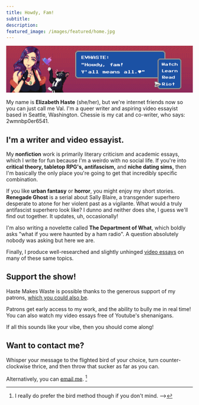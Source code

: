 ```yaml
---
title: Howdy, Fam!
subtitle:
description:
featured_image: /images/featured/home.jpg
---
```


![](/images/featured/haste_makes_waste.png)

My name is **Elizabeth Haste** (she/her), but we're internet friends now so you can just call me Val. I'm a queer writer and aspiring video essayist based in Seattle, Washington. Chessie is my cat and co-writer, who says: 2wmnbp0er6541.

## I'm a writer and video essayist.

My **nonfiction** work is primarily literary criticism and academic essays, which I write for fun because I'm a weirdo with no social life. If you're into **critical theory, tabletop RPG's, antifascism,** and **niche dating sims,** then I'm basically the only place you're going to get that incredibly specific combination.

If you like **urban fantasy** or **horror**, you might enjoy my short stories. **Renegade Ghost** is a serial about Sally Blaire, a transgender superhero desperate to atone for her violent past as a vigilante. What would a truly antifascist superhero look like? I dunno and neither does she, I guess we'll find out together. It updates, uh, occasionally!

I'm also writing a novelette called **The Department of What**, which boldly asks "what if you were haunted by a ham radio". A question absolutely nobody was asking but here we are.

Finally, I produce well-researched and slightly unhinged [video essays](https://www.youtube.com/channel/UCLhvgZ5fbVX5Clqx1S1I1Tw) on many of these same topics.

## Support the show!

Haste Makes Waste is possible thanks to the generous support of my patrons, [which you could also be](https://www.patreon.com/evhaste).

Patrons get early access to my work, and the ability to bully me in real time! You can also watch my video essays free of Youtube's shenanigans.

If all this sounds like your vibe, then you should come along!

<!-- Old one in case I ever need it again. Hi, person using the inspector! I see you. :)

My name is **Elizabeth Valentine Haste** (*she/her*). I am a queer leader, a woman in tech, a feminist, witch, anarchist, and **badass**.

### When I grow up, I want to be a **necromancer**.

Also, I once ate so much spaghetti and threw up so hard, that I had an out-of-body experience.

<sub><sub>That is a true story.</sub></sub>

---

**This blog is a space for the following thoughtcrimes:**

* Poetry and prose
* Unsolicited literary analysis
* Tabletop adventures
* LGBTQIA+ topics
* Pictures of my cat
* Whatever else seems fun

<br>

-->

## **Want to contact me?**
Whisper your message to the flighted bird of your choice, turn counter-clockwise thrice, and then throw that sucker as far as you can.

Alternatively, you can [email me](mailto:contact@evhaste.com). [^2]

[^2]: I really do prefer the bird method though if you don't mind. -->
